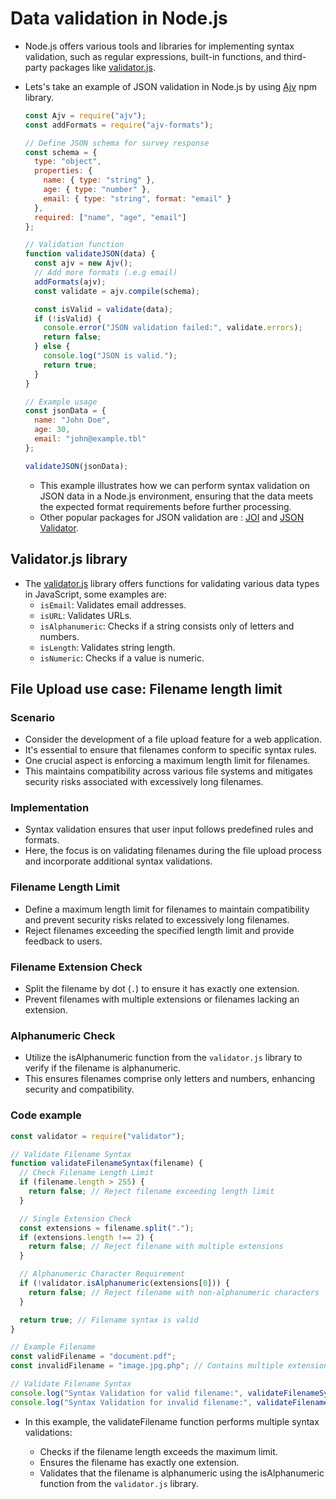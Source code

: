 # Data validation in Node.js

* Node.js offers various tools and libraries for implementing syntax validation, such as regular expressions, built-in functions, and third-party packages like [validator.js][4].

* Lets's take an example of JSON validation in Node.js by using [Ajv][1] npm library.

  ```javascript
  const Ajv = require("ajv");
  const addFormats = require("ajv-formats");

  // Define JSON schema for survey response
  const schema = {
    type: "object",
    properties: {
      name: { type: "string" },
      age: { type: "number" },
      email: { type: "string", format: "email" }
    },
    required: ["name", "age", "email"]
  };

  // Validation function
  function validateJSON(data) {
    const ajv = new Ajv();
    // Add more formats (.e.g email)
    addFormats(ajv);
    const validate = ajv.compile(schema);

    const isValid = validate(data);
    if (!isValid) {
      console.error("JSON validation failed:", validate.errors);
      return false;
    } else {
      console.log("JSON is valid.");
      return true;
    }
  }

  // Example usage
  const jsonData = {
    name: "John Doe",
    age: 30,
    email: "john@example.tbl"
  };

  validateJSON(jsonData);
  ```

  * This example illustrates how we can perform syntax validation on JSON data in a Node.js environment, ensuring that the data meets the expected format requirements before further processing.
  * Other popular packages for JSON validation are : [JOI][2] and [JSON Validator][3].

## Validator.js library

* The [validator.js][4] library offers functions for validating various data types in JavaScript, some examples are:
  * `isEmail`: Validates email addresses.
  * `isURL`: Validates URLs.
  * `isAlphanumeric`: Checks if a string consists only of letters and numbers.
  * `isLength`: Validates string length.
  * `isNumeric`: Checks if a value is numeric.

## File Upload use case: Filename length limit

### Scenario

* Consider the development of a file upload feature for a web application.
* It's essential to ensure that filenames conform to specific syntax rules.
* One crucial aspect is enforcing a maximum length limit for filenames.
* This maintains compatibility across various file systems and mitigates security risks associated with excessively long filenames.

### Implementation

* Syntax validation ensures that user input follows predefined rules and formats.
* Here, the focus is on validating filenames during the file upload process and incorporate additional syntax validations.

### Filename Length Limit

* Define a maximum length limit for filenames to maintain compatibility and prevent security risks related to excessively long filenames.
* Reject filenames exceeding the specified length limit and provide feedback to users.

### Filename Extension Check

* Split the filename by dot (`.`) to ensure it has exactly one extension.
* Prevent filenames with multiple extensions or filenames lacking an extension.

### Alphanumeric Check

* Utilize the isAlphanumeric function from the `validator.js` library to verify if the filename is alphanumeric.
* This ensures filenames comprise only letters and numbers, enhancing security and compatibility.

### Code example

  ```javascript
  const validator = require("validator");

  // Validate Filename Syntax
  function validateFilenameSyntax(filename) {
    // Check Filename Length Limit
    if (filename.length > 255) {
      return false; // Reject filename exceeding length limit
    }

    // Single Extension Check
    const extensions = filename.split(".");
    if (extensions.length !== 2) {
      return false; // Reject filename with multiple extensions
    }

    // Alphanumeric Character Requirement
    if (!validator.isAlphanumeric(extensions[0])) {
      return false; // Reject filename with non-alphanumeric characters
    }

    return true; // Filename syntax is valid
  }

  // Example Filename
  const validFilename = "document.pdf";
  const invalidFilename = "image.jpg.php"; // Contains multiple extensions

  // Validate Filename Syntax
  console.log("Syntax Validation for valid filename:", validateFilenameSyntax(validFilename));
  console.log("Syntax Validation for invalid filename:", validateFilenameSyntax(invalidFilename));
  ```

* In this example, the validateFilename function performs multiple syntax validations:

  * Checks if the filename length exceeds the maximum limit.
  * Ensures the filename has exactly one extension.
  * Validates that the filename is alphanumeric using the isAlphanumeric function from the `validator.js` library.

[1]: https://www.npmjs.com/package/ajv
[2]: https://www.npmjs.com/package/joi
[3]: https://www.npmjs.com/package/json-validator
[4]: https://www.npmjs.com/package/validator
